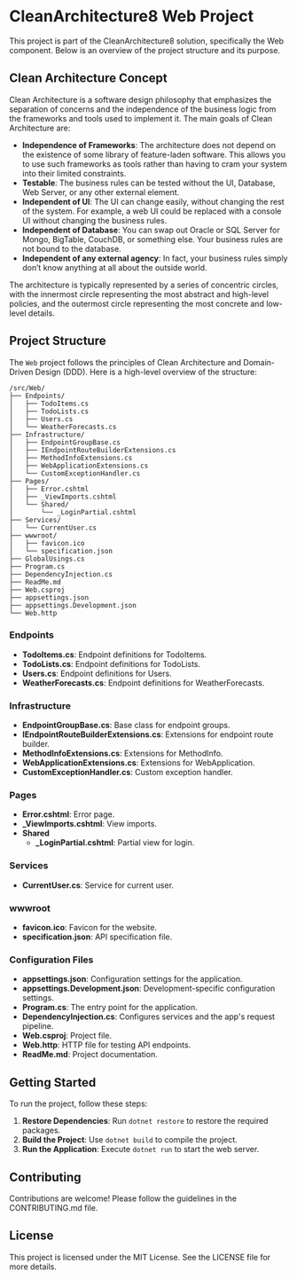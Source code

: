 # CleanArchitecture8 Web Project

This project is part of the CleanArchitecture8 solution, specifically the Web component. Below is an overview of the project structure and its purpose.

## Clean Architecture Concept

Clean Architecture is a software design philosophy that emphasizes the separation of concerns and the independence of the business logic from the frameworks and tools used to implement it. The main goals of Clean Architecture are:

- **Independence of Frameworks**: The architecture does not depend on the existence of some library of feature-laden software. This allows you to use such frameworks as tools rather than having to cram your system into their limited constraints.
- **Testable**: The business rules can be tested without the UI, Database, Web Server, or any other external element.
- **Independent of UI**: The UI can change easily, without changing the rest of the system. For example, a web UI could be replaced with a console UI without changing the business rules.
- **Independent of Database**: You can swap out Oracle or SQL Server for Mongo, BigTable, CouchDB, or something else. Your business rules are not bound to the database.
- **Independent of any external agency**: In fact, your business rules simply don’t know anything at all about the outside world.

The architecture is typically represented by a series of concentric circles, with the innermost circle representing the most abstract and high-level policies, and the outermost circle representing the most concrete and low-level details.

## Project Structure

The `Web` project follows the principles of Clean Architecture and Domain-Driven Design (DDD). Here is a high-level overview of the structure:

```
/src/Web/
├── Endpoints/
│   ├── TodoItems.cs
│   ├── TodoLists.cs
│   ├── Users.cs
│   └── WeatherForecasts.cs
├── Infrastructure/
│   ├── EndpointGroupBase.cs
│   ├── IEndpointRouteBuilderExtensions.cs
│   ├── MethodInfoExtensions.cs
│   ├── WebApplicationExtensions.cs
│   └── CustomExceptionHandler.cs
├── Pages/
│   ├── Error.cshtml
│   ├── _ViewImports.cshtml
│   └── Shared/
│       └── _LoginPartial.cshtml
├── Services/
│   └── CurrentUser.cs
├── wwwroot/
│   ├── favicon.ico
│   └── specification.json
├── GlobalUsings.cs
├── Program.cs
├── DependencyInjection.cs
├── ReadMe.md
├── Web.csproj
├── appsettings.json
├── appsettings.Development.json
└── Web.http
```

### Endpoints

- **TodoItems.cs**: Endpoint definitions for TodoItems.
- **TodoLists.cs**: Endpoint definitions for TodoLists.
- **Users.cs**: Endpoint definitions for Users.
- **WeatherForecasts.cs**: Endpoint definitions for WeatherForecasts.

### Infrastructure

- **EndpointGroupBase.cs**: Base class for endpoint groups.
- **IEndpointRouteBuilderExtensions.cs**: Extensions for endpoint route builder.
- **MethodInfoExtensions.cs**: Extensions for MethodInfo.
- **WebApplicationExtensions.cs**: Extensions for WebApplication.
- **CustomExceptionHandler.cs**: Custom exception handler.

### Pages

- **Error.cshtml**: Error page.
- **_ViewImports.cshtml**: View imports.
- **Shared**
    - **_LoginPartial.cshtml**: Partial view for login.

### Services

- **CurrentUser.cs**: Service for current user.

### wwwroot

- **favicon.ico**: Favicon for the website.
- **specification.json**: API specification file.

### Configuration Files

- **appsettings.json**: Configuration settings for the application.
- **appsettings.Development.json**: Development-specific configuration settings.
- **Program.cs**: The entry point for the application.
- **DependencyInjection.cs**: Configures services and the app's request pipeline.
- **Web.csproj**: Project file.
- **Web.http**: HTTP file for testing API endpoints.
- **ReadMe.md**: Project documentation.

## Getting Started

To run the project, follow these steps:

1. **Restore Dependencies**: Run `dotnet restore` to restore the required packages.
2. **Build the Project**: Use `dotnet build` to compile the project.
3. **Run the Application**: Execute `dotnet run` to start the web server.

## Contributing

Contributions are welcome! Please follow the guidelines in the CONTRIBUTING.md file.

## License

This project is licensed under the MIT License. See the LICENSE file for more details.
